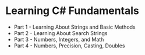 # Learning C# Fundamentals

<ul>
<li>Part 1 - Learning About Strings and Basic Methods</li>
<li>Part 2 - Learning About Search Strings</li>
<li>Part 3 - Numbers, Integers, and Math</li>
<li>Part 4 - Numbers, Precision, Casting, Doubles</li>
</ul>
